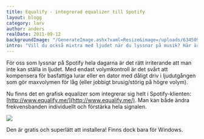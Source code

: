 ```yaml
---
title: Equalify - integrerad equalizer till Spotify
layout: blogg
category: larv
author: anders
realDate: 2011-09-12
backgroundImage: "/GenerateImage.ashx?xaml=Resize&image=/uploads/634509025023294730-image001.png@01CC6BD1.BC92B590__image001.png&format=png&maxWidth=375&maxHeight=375"
intro: "Vill du också mixtra med ljudet när du lyssnar på musik? Här är equalizern för Spotify!"
---
```

För oss som lyssnar på Spotify hela dagarna är det rätt irriterande att man inte kan ställa in ljudet. Med endast volymkontroll är det svårt att kompensera för basfattiga lurar eller en dator med dåligt driv i ljudutgången som gör maxvolymen för låg (eller jobbigt brusig/störig på högre volym).

Nu finns det en grafisk equalizer som integrerar sig helt i Spotify-klienten:[http://www.equalify.me/](http://www.equalify.me/). Man kan både ändra frekvensbanden individuellt och förstärka hela signalen.

[![](/ImageResize.ashx?width=400&amp;mode=shrinkonly&amp;url=/uploads/634509025023294730-image001.png@01CC6BD1.BC92B590__image001.png)](/uploads/634509025023294730-image001.png@01CC6BD1.BC92B590__image001.png)

Den är gratis och superlätt att installera! Finns dock bara för Windows.